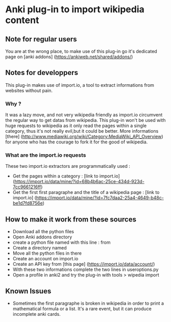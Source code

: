 # Anki plug-in to import wikipedia content
## Note for regular users
You are at the wrong place, to make use of this plug-in go it's dedicated page on [anki addons] (https://ankiweb.net/shared/addons/)
## Notes for developpers
This plug-in makes use of import.io, a tool to extract informations from websites without pain.
### Why ?
It was a lazy move, and not very wikipedia friendly as import.io circumvent the regular way to get datas from wikipedia.
This plug-in won't be used with huge requests to wikipedia as it only read the pages within a single category, thus it's not really evil,but it could be better.
More informations [there] (http://www.mediawiki.org/wiki/Category:MediaWiki_API_Overview) for anyone who has the courage to fork it for the good of wikipedia.
### What are the import.io requests
These two import.io extractors are programmatically used  :
- Get the pages within a category : [link to import.io] (https://import.io/data/mine/?id=68b4b6ac-25ce-434d-923d-7cc9661216ff)
- Get the first first paragraphe and the title of a wikipedia page : [link to import.io] (https://import.io/data/mine/?id=7fc7daa2-25a4-4649-b48c-be1d7fd8756e)
## How to make it work from these sources
- Download all the python files
- Open Anki addons directory
- create a python file named with this line : from
- Create a directory named
- Move all the python files in there
- Create an account on import.io
- Create an API key from [this page] (https://import.io/data/account/)
- With these two informations complete the two lines in useroptions.py
- Open a profile in anki2 and try the plug-in with tools > wipedia import

## Known Issues
- Sometimes the first paragraphe is broken in wikipedia in order to print a mathematical formula or a list.
It's a rare event, but it can produce incomplete anki cards.